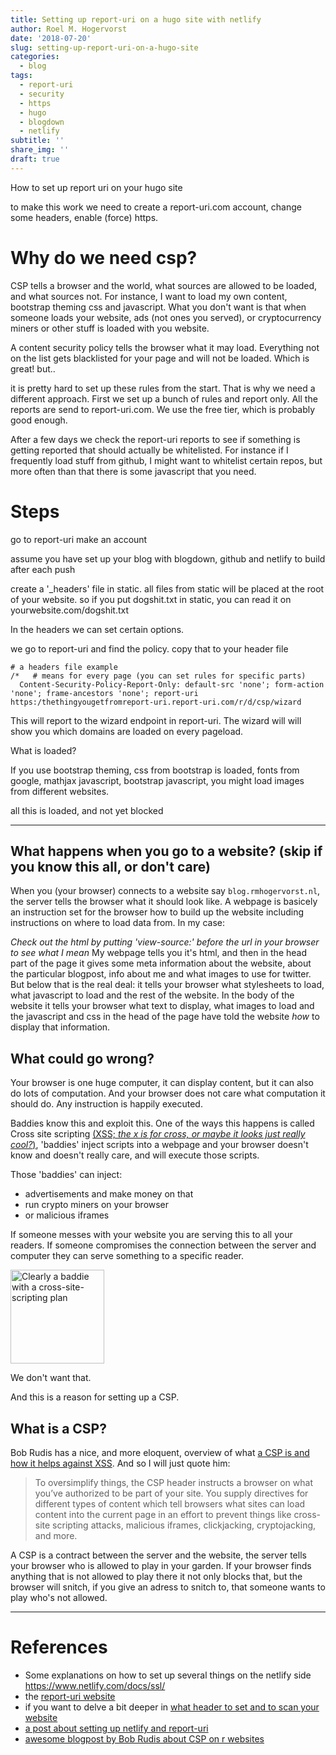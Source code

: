 ```yaml
---
title: Setting up report-uri on a hugo site with netlify
author: Roel M. Hogervorst
date: '2018-07-20'
slug: setting-up-report-uri-on-a-hugo-site
categories:
  - blog
tags:
  - report-uri
  - security
  - https
  - hugo
  - blogdown
  - netlify
subtitle: ''
share_img: ''
draft: true
---
```


How to set up report uri on your hugo site 

to make this work we need to create a report-uri.com account, change some headers, enable (force) https. 


# Why do we need csp?

CSP tells a browser and the world, what sources are allowed to be loaded, and what sources not. 
For instance, I want to load my own content, bootstrap theming css and javascript.
What you don't want is that when someone loads your website, ads (not ones you served), or cryptocurrency miners or other stuff is loaded with you website. 

A content security policy tells the browser what it may load. Everything not on the list gets blacklisted for your page and will not be loaded. Which is great! but..

it is pretty hard to set up these rules from the start. That is why we need a different approach.
First we set up a bunch of rules and report only. All the reports are send to report-uri.com.
We use the free tier, which is probably good enough. 

After a few days we check the report-uri reports to see if something is getting reported that should actually be whitelisted. For instance if I frequently load stuff from github, I might want to whitelist certain repos, but more often than that there is some javascript that you need.



# Steps
go to report-uri make an account

assume you have set up your blog with blogdown, github and netlify to build after each push


create a '_headers' file in static. all files from static will be placed at the root of your website. so if you put dogshit.txt in static, you can read it on yourwebsite.com/dogshit.txt

In the headers we can set certain options. 

we go to report-uri and find the policy. copy that to your header file

```
# a headers file example
/*   # means for every page (you can set rules for specific parts)
  Content-Security-Policy-Report-Only: default-src 'none'; form-action 'none'; frame-ancestors 'none'; report-uri https:/thethingyougetfromreport-uri.report-uri.com/r/d/csp/wizard
```

This will report to the wizard endpoint in report-uri. The wizard will will show you which domains are loaded on every pageload.

What is loaded?

If you use bootstrap theming, css from bootstrap is loaded, fonts from google, 
mathjax javascript, bootstrap javascript, you might load images from different websites.


all this is loaded, and not yet blocked


----


## What happens when you go to a website? (skip if you know this all, or don't care)
When you (your browser) connects to a website say `blog.rmhogervorst.nl`,
the server tells the browser what it should look like.  A webpage is basicely an instruction set for the 
browser how to build up the website including instructions on where to load data
from. In my case:

*Check out the html by putting 'view-source:' before the url in your browser to see what I mean*
My webpage tells you it's html, and then in the head part of the page it 
gives some meta information about the website, about the particular
blogpost, info about me and what images to use for twitter. But below that is the
real deal: it tells your browser what stylesheets to load, what javascript to load
and the rest of the website. In the body of the website it tells your browser 
what text to display, what images to load and the javascript and css in the
head of the page have told the website *how* to display that information. 

## What could go wrong?
Your browser is one huge computer, it can display content, but it can also do
lots of computation. And your browser does not care what computation it should
do. Any instruction is happily executed. 

Baddies know this and exploit this. One of the ways this happens is called 
Cross site scripting [(XSS; *the x is for cross, or maybe it looks just really cool?*)](https://en.wikipedia.org/wiki/Cross-site_scripting),
'baddies' inject scripts into a webpage and your browser doesn't know and doesn't
really care, and will execute those scripts. 

Those 'baddies' can inject:

- advertisements and make money on that
- run crypto miners on your browser
- or malicious iframes

If someone messes with your website you are serving this to all your readers.
If someone compromises the connection between the server and computer they can
serve something to a specific reader. 

<img src="/post/2019-03-13-setting-up-csp-on-your-hugo-site_files/jair-lazaro-480031-unsplash.jpg" alt="Clearly a baddie with a cross-site-scripting plan" height="150px"/>

We don't want that. 

And this is a reason for setting up a CSP. 

## What is a CSP?
Bob Rudis has a nice, and more eloquent, overview of what [a CSP is and how it helps against XSS](https://rud.is/b/2019/03/10/wrangling-content-security-policies-in-r/). 
And so I will just quote him:

> To oversimplify things, the CSP header instructs a browser on what you’ve authorized to be part of your site. You supply directives for different types of content which tell browsers what sites can load content into the current page in an effort to prevent things like cross-site scripting attacks, malicious iframes, clickjacking, cryptojacking, and more.

A CSP is a contract between the server and the website, the server tells your browser
who is allowed to play in your garden. If your browser finds anything that is 
not allowed to play there it not only blocks that, but the browser will snitch,
if you give an adress to snitch to,
that someone wants to play who's not allowed. 



---



# References

- Some explanations on how to set up several things on the netlify side  <https://www.netlify.com/docs/ssl/>
- the [report-uri website](https://report-uri.com/)
- if you want to delve a bit deeper in [what header to set and to scan your website](https://securityheaders.com)
- [a post about setting up netlify and report-uri](https://www.josephearl.co.uk/post/static-sites-netlify-security/)
- [awesome blogpost by Bob Rudis about CSP on r websites](https://rud.is/b/2019/03/10/wrangling-content-security-policies-in-r/)

